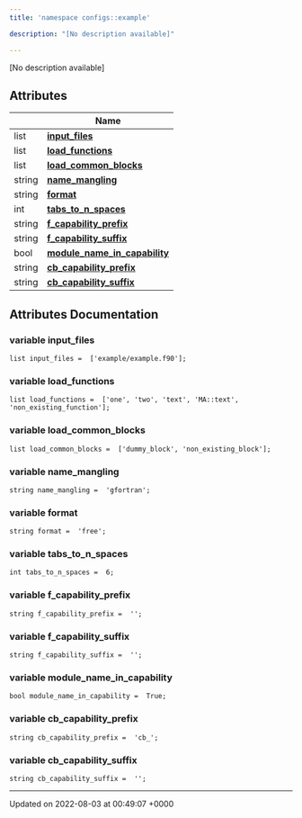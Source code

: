 ```yaml
---
title: 'namespace configs::example'

description: "[No description available]"

---
```







[No description available]

## Attributes

|                | Name           |
| -------------- | -------------- |
| list | **[input_files](/documentation/code/main/namespaces/namespaceconfigs_1_1example/#variable-input-files)**  |
| list | **[load_functions](/documentation/code/main/namespaces/namespaceconfigs_1_1example/#variable-load-functions)**  |
| list | **[load_common_blocks](/documentation/code/main/namespaces/namespaceconfigs_1_1example/#variable-load-common-blocks)**  |
| string | **[name_mangling](/documentation/code/main/namespaces/namespaceconfigs_1_1example/#variable-name-mangling)**  |
| string | **[format](/documentation/code/main/namespaces/namespaceconfigs_1_1example/#variable-format)**  |
| int | **[tabs_to_n_spaces](/documentation/code/main/namespaces/namespaceconfigs_1_1example/#variable-tabs-to-n-spaces)**  |
| string | **[f_capability_prefix](/documentation/code/main/namespaces/namespaceconfigs_1_1example/#variable-f-capability-prefix)**  |
| string | **[f_capability_suffix](/documentation/code/main/namespaces/namespaceconfigs_1_1example/#variable-f-capability-suffix)**  |
| bool | **[module_name_in_capability](/documentation/code/main/namespaces/namespaceconfigs_1_1example/#variable-module-name-in-capability)**  |
| string | **[cb_capability_prefix](/documentation/code/main/namespaces/namespaceconfigs_1_1example/#variable-cb-capability-prefix)**  |
| string | **[cb_capability_suffix](/documentation/code/main/namespaces/namespaceconfigs_1_1example/#variable-cb-capability-suffix)**  |



## Attributes Documentation

### variable input_files

```
list input_files =  ['example/example.f90'];
```


### variable load_functions

```
list load_functions =  ['one', 'two', 'text', 'MA::text', 'non_existing_function'];
```


### variable load_common_blocks

```
list load_common_blocks =  ['dummy_block', 'non_existing_block'];
```


### variable name_mangling

```
string name_mangling =  'gfortran';
```


### variable format

```
string format =  'free';
```


### variable tabs_to_n_spaces

```
int tabs_to_n_spaces =  6;
```


### variable f_capability_prefix

```
string f_capability_prefix =  '';
```


### variable f_capability_suffix

```
string f_capability_suffix =  '';
```


### variable module_name_in_capability

```
bool module_name_in_capability =  True;
```


### variable cb_capability_prefix

```
string cb_capability_prefix =  'cb_';
```


### variable cb_capability_suffix

```
string cb_capability_suffix =  '';
```





-------------------------------

Updated on 2022-08-03 at 00:49:07 +0000